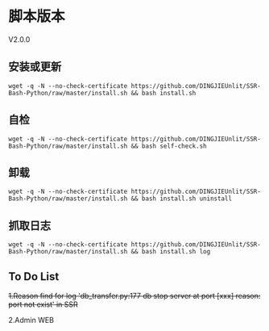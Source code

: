 # 脚本版本
   V2.0.0

## 安装或更新 ##
    wget -q -N --no-check-certificate https://github.com/DINGJIEUnlit/SSR-Bash-Python/raw/master/install.sh && bash install.sh

## 自检 ##
    wget -q -N --no-check-certificate https://github.com/DINGJIEUnlit/SSR-Bash-Python/raw/master/install.sh && bash self-check.sh

## 卸载 ##
    wget -q -N --no-check-certificate https://github.com/DINGJIEUnlit/SSR-Bash-Python/raw/master/install.sh && bash install.sh uninstall

## 抓取日志 ##

    wget -q -N --no-check-certificate https://github.com/DINGJIEUnlit/SSR-Bash-Python/raw/master/install.sh && bash install.sh log

## To Do List ##
    
   ~~1.Reason find for log 'db_transfer.py:177 db stop server at port [xxx] reason: port not exist' in SSR~~
   
   2.Admin WEB
